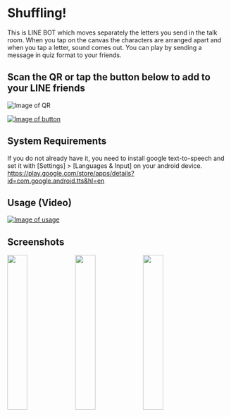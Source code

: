 # Shuffling!
This is LINE BOT which moves separately the letters you send in the talk room.
When you tap on the canvas the characters are arranged apart and when you tap a letter, sound comes out.
You can play by sending a message in quiz format to your friends.
 
 
##  Scan the QR or tap the button below to add to your LINE friends
![Image of QR](https://snst-lab.github.io/shuffling/public/assets/img/qr.png)
 
[![Image of button](https://scdn.line-apps.com/n/line_add_friends/btn/ja.png)](https://line.me/R/ti/p/%40lrz2407g)
 

## System Requirements
If you do not already have it, you need to install google text-to-speech and set it with [Settings] > [Languages & Input] on your android device.
 https://play.google.com/store/apps/details?id=com.google.android.tts&hl=en

##  Usage (Video)
[![Image of usage](https://snst-lab.github.io/shuffling/public/assets/img/usage.jpg)](https://www.youtube.com/watch?v=pzyNgw_JXFU)

##  Screenshots
<img align="left" width="30%" src="https://snst-lab.github.io/shuffling/public/assets/img/screenshot1.jpg">
<img align="left" width="30%" src="https://snst-lab.github.io/shuffling/public/assets/img/screenshot2.jpg">
<img align="left" width="30%" src="https://snst-lab.github.io/shuffling/public/assets/img/screenshot3.jpg">

